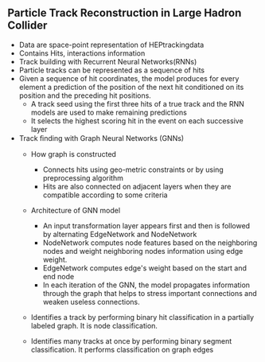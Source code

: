 ## Particle Track Reconstruction in Large Hadron Collider
* Data are space-point representation of HEPtrackingdata
* Contains Hits, interactions information
* Track building with Recurrent Neural Networks(RNNs)  
* Particle tracks can be represented as a sequence of hits
* Given a sequence of hit coordinates, the model produces for every element a prediction of the position of the next hit conditioned on its position and the preceding hit positions.
   * A track seed using the first three hits of a true track and the RNN models are used to make remaining predictions 
   * It selects the highest scoring hit in the event on each successive layer
* Track ﬁnding with Graph Neural Networks (GNNs)
  * How graph is constructed
    * Connects hits using geo-metric constraints or by using preprocessing algorithm
    * Hits are also connected on adjacent layers when they are compatible according to some criteria
  * Architecture of GNN model
      * An input transformation layer appears first and then is followed by alternating EdgeNetwork and NodeNetwork
      * NodeNetwork computes node features based on the neighboring nodes and weight neighboring nodes information using edge weight.
      * EdgeNetwork computes edge's weight based on the start and end node
      * In each iteration of the GNN, the model propagates information through the graph that helps to stress important connections and weaken useless connections.

  * Identifies a track by performing binary hit classification in a partially labeled graph. It is node classification.
  * Identifies many tracks at once by performing binary segment classification. It performs classification on graph edges

